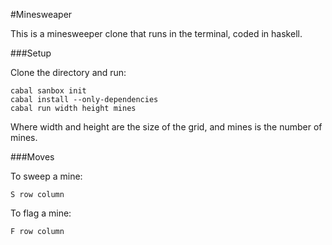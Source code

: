 #Minesweaper

This is a minesweeper clone that runs in the terminal, coded in haskell.

###Setup

Clone the directory and run:

    cabal sanbox init
    cabal install --only-dependencies
    cabal run width height mines

Where width and height are the size of the grid, and mines is the number of mines.

###Moves

To sweep a mine:

    S row column

To flag a mine:

    F row column
